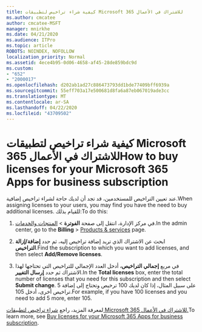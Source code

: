 ```yaml
---
title: كيفية شراء تراخيص لتطبيقات Microsoft 365 للاشتراك في الأعمال
ms.author: cmcatee
author: cmcatee-MSFT
manager: mnirkhe
ms.date: 04/21/2020
ms.audience: ITPro
ms.topic: article
ROBOTS: NOINDEX, NOFOLLOW
localization_priority: Normal
ms.assetid: 4ece4b95-0d06-4658-af45-28de859bdc9d
ms.custom:
- "652"
- "2000017"
ms.openlocfilehash: d202ab1ad27c886473793dd1bde77409bff6939a
ms.sourcegitcommit: 55eff703a17e500681d8fa6a87eb067019ade3cc
ms.translationtype: MT
ms.contentlocale: ar-SA
ms.lasthandoff: 04/22/2020
ms.locfileid: "43709502"
---
```

# <a name="how-to-buy-licenses-for-your-microsoft-365-apps-for-business-subscription"></a><span data-ttu-id="996e0-102">كيفية شراء تراخيص لتطبيقات Microsoft 365 للاشتراك في الأعمال</span><span class="sxs-lookup"><span data-stu-id="996e0-102">How to buy licenses for your Microsoft 365 Apps for business subscription</span></span>

<span data-ttu-id="996e0-103">عند تعيين التراخيص للمستخدمين، قد تجد أن لديك حاجة لشراء تراخيص إضافية.</span><span class="sxs-lookup"><span data-stu-id="996e0-103">When assigning licenses to your users, you may find you have the need to buy additional licenses.</span></span> <span data-ttu-id="996e0-104">للقيام بذلك:</span><span class="sxs-lookup"><span data-stu-id="996e0-104">To do this:</span></span>
  
1. <span data-ttu-id="996e0-105">في مركز الإدارة، انتقل إلى صفحة **الفوترة** \> [المنتجات والخدمات](https://go.microsoft.com/fwlink/p/?linkid=842054).</span><span class="sxs-lookup"><span data-stu-id="996e0-105">In the admin center, go to the **Billing** \> [Products & services](https://go.microsoft.com/fwlink/p/?linkid=842054) page.</span></span>

2. <span data-ttu-id="996e0-106">ابحث عن الاشتراك الذي تريد إضافة تراخيص إليه، ثم حدد **إضافة/إزالة التراخيص**.</span><span class="sxs-lookup"><span data-stu-id="996e0-106">Find the subscription to which you want to add licenses, and then select **Add/Remove licenses**.</span></span>

3. <span data-ttu-id="996e0-107">في مربع **إجمالي التراخيص،** أدخل العدد الإجمالي للتراخيص التي تحتاجها لهذا الاشتراك ثم حدد **إرسال التغيير**.</span><span class="sxs-lookup"><span data-stu-id="996e0-107">In the **Total licenses** box, enter the total number of licenses that you need for this subscription and then select **Submit change**.</span></span> <span data-ttu-id="996e0-108">على سبيل المثال، إذا كان لديك 100 ترخيص وتحتاج إلى إضافة 5 تراخيص أخرى، أدخل 105.</span><span class="sxs-lookup"><span data-stu-id="996e0-108">For example, if you have 100 licenses and you need to add 5 more, enter 105.</span></span>

<span data-ttu-id="996e0-109">لمعرفة المزيد، راجع [شراء تراخيص لتطبيقات Microsoft 365 للاشتراك في الأعمال.](https://docs.microsoft.com/office365/admin/subscriptions-and-billing/buy-licenses)</span><span class="sxs-lookup"><span data-stu-id="996e0-109">To learn more, see [Buy licenses for your Microsoft 365 Apps for business subscription](https://docs.microsoft.com/office365/admin/subscriptions-and-billing/buy-licenses).</span></span>
